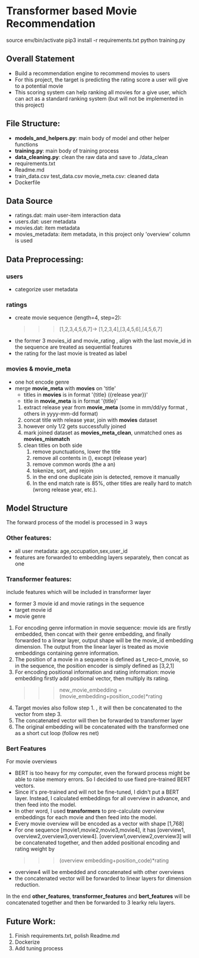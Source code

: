 # Transformer based Movie Recommendation 

source env/bin/activate
pip3 install -r requirements.txt
python training.py

## Overall Statement

- Build a recommendation engine to recommend movies to users
- For this project, the target is predicting the rating score a user will give to a potential movie
- This scoring system can help ranking all movies for a give user, which can act as a standard ranking system (but will not be implemented in this project)

## File Structure:
- **models_and_helpers.py**: main body of model and other helper functions
- **training.py**: main body of training process
- **data_cleaning.py**: clean the raw data and save to ./data_clean
- requirements.txt
- Readme.md
- train_data.csv test_data.csv movie_meta.csv: cleaned data
- Dockerfile

## Data Source

- ratings.dat: main user-item interaction data
- users.dat: user metadata
- movies.dat: item metadata
- movies_metadata: item metadata, in this project only 'overview' column is used

## Data Preprocessing:
### users
- categorize user metadata

### ratings
- create movie sequence (length=4, step=2):
    >>> [1,2,3,4,5,6,7]-> [1,2,3,4],[3,4,5,6],[4,5,6,7]
- the former 3 movies_id and movie_rating , align with the last movie_id in the sequence are treated as sequential features
- the rating for the last movie is treated as label 

### movies & movie_meta
- one hot encode genre
- merge **movie_meta** with **movies** on 'title'
  - titles in **movies** is in format '{title} ({release year})'
  - title in **movie_meta** is in format '{title}'
  1. extract release year from **movie_meta** (some in mm/dd/yy format , others in yyyy-mm-dd format)
  2. concat title with release year, join with **movies** dataset
  3. however only 1/2 gets successfully joined
  4. mark joined dataset as **movies_meta_clean**, unmatched ones as **movies_mismatch**
  5. clean titles on both side
     1. remove punctuations, lower the title
     2. remove all contents in (), except (release year)
     3. remove common words (the a an)
     4. tokenize, sort, and rejoin
     5. in the end one duplicate join is detected, remove it manually
     6. In the end match rate is 85%, other titles are really hard to match (wrong release year, etc.).

## Model Structure

The forward process of the model is processed in 3 ways

### Other features:

- all user metadata: age,occupation,sex,user_id
- features are forwarded to embedding layers separately, then concat as one

### Transformer features:

include features which will be included in transformer layer

- former 3 movie id and movie ratings in the sequence
- target movie id
- movie genre

1. For encoding genre information in movie sequence: movie ids are firstly embedded, then concat with their genre embedding, and finally forwarded to a linear layer, output shape will be the movie_id embedding dimension. The output from the linear layer is treated as movie embeddings containing genre information.
2. The position of a movie in a sequence is defined as t_reco-t_movie, so in the sequence, the position encoder is simply defined as [3,2,1]
3. For encoding positional information and rating information: movie embedding firstly add positional vector, then multiply its rating. 
   >>> new_movie_embedding = (movie_embedding+position_code)*rating
4. Target movies also follow step 1. , it will then be concatenated to the vector from step 3.
5. The concatenated vector will then be forwarded to transformer layer
6. The original embedding will be concatenated with the transformed one as a short cut loop (follow res net)

### Bert Features

For movie overviews

- BERT is too heavy for my computer, even the forward process might be able to raise memory errors. So I decided to use fixed pre-trained BERT vectors.
- Since it's pre-trained and will not be fine-tuned, I didn't put a BERT layer. Instead, I calculated embeddings for all overview in advance, and then feed into the model.
- In other word, I used **transformers** to pre-calculate overview embeddings for each movie and then feed into the model.
- Every movie overview will be encoded as a vector with shape [1,768]
- For one sequence [movie1,movie2,movie3,movie4], it has [overview1, overview2,overview3,overview4]. [overview1,overview2,overview3] will be concatenated together, and then added positional encoding and rating weight by 
    >>>(overview embedding+position_code)*rating
- overview4 will be embedded and concatenated with other overviews
- the concatenated vector will be forwarded to linear layers for dimension reduction.

In the end **other_features**, **transformer_features** and **bert_features** will be concatenated together and then be forwarded to 3 learky relu layers.

## Future Work:

1. Finish requirements.txt, polish Readme.md
2. Dockerize
3. Add tuning process